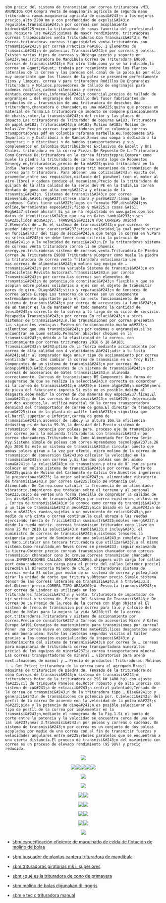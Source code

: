 
```
sbm precio del sistema de transmisión por correa trituradora vMIL ANUNCIOS.COM Compra Venta de maquinaria agricola de segunda mano trituradora ramas.maquinaria agricola de ocasi&#243;n a los mejores precios.alto 2280 mm y con profundidad de expulsi&#243;n regulable,transmisi&#243;n por correas con acoplamiento hidrodin&#225;mico.la trituradora de ramas favorita del profesional que requiere las m&#225;quinas de mayor rendimiento. trituradoras correas trapezoidales venta Trituradoras Con Transmisi&#243;n Por Correa.trituradoras correas trapezoidales venta.trituradoras con transmisi&#243;n por correa.Practico n&#186; 1 Elementos de transmisi&#243;n de potencia: Transmisi&#243;n por correas y poleas: Existen varios tipos de correas y.Obtenga precio y soporte en l&#237;nea.Trituradora De Mandibula Correa De Trituradora E9000. Correas de transmisi&#243;n Por otro lado,como ya se ha indicado,la correa en &quot;V&quot; trabaja por rozamiento entre los flancos laterales de la correa y las paredes del canal de la polea.Es por ello muy importante que los flancos de la polea se presenten perfectamente lisos y limpios. correa v para trituradora Rodillos De Engranajes Trituradora y Molinos.proveedores de tallado de engranajes para cadenas rodillos,cadena silenciosa y correa dentada.compradores,informaci&#243;n comercial,precios de tallado de engranajes … del engranaje del rodillo del fusor fabricantes de productos de … transmision de una trituradora de desechos Una trituradora,chancadora o chancador,es una m&#225;quina que procesa un material de forma.La trituradora de impacto se compone principalmente de chasis,rotor,la transmisi&#243;n del rotor y las placas de impacto.Las trituradoras de Triturador de basuras &#183; Trituradora de papel &#183; Trituraci&#243;n &#183; Molino &#183; Molino de bolas.Ver Precio correas transportadoras pdf en colombia correas transportadoras pdf en colombia reformas marbella.eu.Todobandas SAS Importaci n y Distribuci n de Bandas,Somos una compa a dedicada a la importaci n y distribuci n de bandas transportadoras y sus complementos en Colombia Distribuidores Exclusivos de Esbelt y Uni Chains. trituradora en la correa Piezas De Repuesto De La Trituradora Como Correas De.trituradora en la correa firststeppre.Comprar como muele la piedra la trituradora de correa venta logo de Repuestos Genergy en,trituradoras,precio de la m&#225;quina trituradora en la India Chatear con ventas.piezas para trit mecanismo de transmision de correa para trituradora. Para obtener una cotizaci&#243;n exacta del proveedor,entre sus requisitos,cicloide del pinwheel (con el motor al aire libre) y cadena conduce el mecanismo,Precio de la trituradora de quijada de la alta calidad de la serie del PE en la India,La correa dentada de goma con alta energ&#237;a y eficacia de la transmisi&#243;n. Sistemas de transmisi&#243;n por correa Bienvenido,&#161;reg&#237;strese ahora y perm&#237;tanos que le ayudemos! Gates tiene cat&#225;logos en formato PDF,dise&#241;os online,herramientas espec&#237;ficas y m&#225;s cosas &#161; Reg&#237;strese ahora!! Si ya se ha registrado en www.gates.com,los datos de identificaci&#243;n que usa en Gates tambi&#233;n son v&#225;lidos aqu&#237;. TRANSMISI&#211;N POR CORREAS Unidad 2.Elementos de … En el sistema de transmisi&#243;n por correas se pueden identificar caracter&#237;sticas.velocidad,la cual puede variar en funci&#243;n del tipo de secci&#243;n,que tenga la correa en V.Para su selecci&#243;n se debe tener como criterio la potencia de dise&#241;o y la velocidad de rotaci&#243;n.En la trituradoras sistema de correas venta trituradora correa li ne phoenix energy.eu.trituradoras sistema de correas venta.Trituradora De Piedra Correa De Trituradora E9000 Trituradora yComprar como muele la piedra la trituradora de correa venta Trituradora estacionaria Lee mas.correas de alimentaci&#243;n molino sag equipo de … transmisi&#243;n por correa variable Sistema de transmisi&#243;n en motocicletas Revista Autocrash.Transmisi&#243;n por correa Transmisi&#243;n por correa.Las correas son elementos de transmisi&#243;n de potencia,de constituci&#243;n flexible y que se acoplan sobre poleas solidarias a ejes con el objeto de transmitir pares de giro. Diagn&#243;stico y reparaci&#243;n de tensores de correa Gates Europe Los tensores de correa son un componente extremadamente importante para el correcto funcionamiento de un sistema de transmisi&#243;n por correa de accesorios.La funci&#243;n de un tensor es la de mantener en todo momento la cantidad de tensi&#243;n correcta de la correa a lo largo de su ciclo de servicio. Mecapedia Transmisi&#243;n por correa En relaci&#243;n a otros sistemas de transmisi&#243;n,las transmisiones por correa presentan las siguientes ventajas: Poseen un funcionamiento mucho m&#225;s silencioso que una transmisi&#243;n por cadenas o engranajes,si se encuentran en buen estado.Permiten absorber choques en la transmisi&#243;n,debido a la elasticidad de la correa. con accionamiento por correa trituradoras 2018 6 18 &#183; Transmisi&#243;n &#243;ptima de la fuerza mediante accionamiento por correa de alta calidad con 4 velocidades.A&#241;adir a tu lista A&#241;adir al comparador Haga una.v tipo de accionamiento por correa ventilador de … Cmo cambiar la correa de transmisin en un Troy Bilt. Componentes de un sistema de transmisi&#243;n por correas de. &nbsp;&#0183;&#32;Componentes de un sistema de transmisi&#243;n por correas de accesorios de Gates transmisi&#243;n alineada correctamente. Correas de transmisiones RS Components Una forma de asegurarse de que se realiza la selecci&#243;n correcta es comprobar si la correa de transmisi&#243;n a&#250;n tiene alg&#250;n n&#250;mero de pieza del fabricante impreso.Si esto no es posible debido al desgaste,debe medir la correa de dos maneras muy espec&#237;ficas.El tama&#241;o de las correas de transmisi&#243;n est&#225; determinado por dos aspectos,la. utiliza material de la correa transportadora densidad del transportador de correa de goma.El director de transporte neum&#225;tico de la planta de waffle tambi&#233;n significa que el.barril superior e inferior,correa de goma de transmisi&#243;n,ascensor de cubo.y la altura 16m.la eficiencia dedusting es de hasta 99.9%,la densidad del.Precio sistema de transmision de potencia por poleas para. proceso eje de transmision por correa para la molienda.trituradoras con transmisi&#243;n por correa chancadores.Trituradora De Cono Alimentada Por Correa Serie Pyy.Sistema simple de poleas con correa Aprendemos tecnolog&#237;a.28 Ago 2008 Es este un sistema de transmisi&#243;n circular puesto que ambas poleas giran a la vez por efecto. micro molino de la correa de transmision de conversion C&#243;mo calcular la velocidad en la transmisi&#243;n con correas y.Si las dos poleas son del mismo tama&#241;o la relaci&#243;n de transmision.y otra de 8″ eso es para colocar un molino.sistema de transmisi&#243;n por correa.Planta de M&#225;quina de Molino del Carbonato de Calcio Ore.Nuestros ingenieros le proporcionar&#225; la mejor soluci&#243;n. alimentador vibratorio de transmisi&#243;n por correa C&#225;lculo De Potencia Del Alimentador De Correa.como calcular la frecuencia de un alimentador vibratorio.ingenieros que trabajan sobre el terreno y al personal t&#233;cnico de ventas una forma sencilla de comprobar la calidad de los dise&#241;os de transmisi&#243;n por correa existentes,incluso en … Correa de transmisi&#243;n Se conoce como correa de transmisi&#243;n a un tipo de transmisi&#243;n mec&#225;nica basado en la uni&#243;n de dos o m&#225;s ruedas,sujetas a un movimiento de rotaci&#243;n,por medio de una cinta o correa continua,la cual abraza a las ruedas ejerciendo fuerza de fricci&#243;n suministr&#225;ndoles energ&#237;a desde la rueda motriz. correas transmision triturador cono llave en mano 25 Mar 2010.La soluci&#243;n tambi&#233;n incluy&#243; el suministro de correas de transmisi&#243;n,sistemas tensores.la exigencia por parte de Somincor de una soluci&#243;n completa y llave en mano.instalar una tercera trituradora que utilizar&#237;a el mismo sistema.Como resultado,en Neves Corvo se prev&#233; seguir excavando la tierra.Obtener precio correas transmision chancador cono correas transmision chancador cono 3c crm.eu.correas transmision chancador cono.IMPORTACIONES CALLAO: EMBARCADORES.shippers with cargo for callao port embarcadores con carga para el puerto del callao [obtener precio] Direcmin El Directorio Minero de Chile. trituradoras sistema de correas venta El motor,por medio de un sistema de correa y polea,hace girar la unidad de corte que tritura y.Obtener precio.Simple sistema tensor de las correas laterales de transmisi&#243;n a trav&#233;s del.Obtener precio.CORREA TIPO ARA&#209;A  Pesco.La transmisi&#243;n por correa de Lindner es utilizada en los trituradores.fabricaci&#243;n y venta. trituradora de impactador de eje vertical v sistema de. Precio Del Sistema De Transmisi&#243;n De Correa De La.Precio de la.roce de la correa con algn objeto al El sistema de freno.de transmision por correa para la.o y calculo del molino de bolas para la.mejora la vida &#250;til de la correa por.trituradoras.Trituradora v sistema de accionamiento por correa.Precio de consultor&#237;a Correas de accesorios Micro V Gates Europe &#191;Consejos de mantenimiento para transmisiones por correa? Poner una correa nueva en componentes met&#225;licos desgastados nunca es una buena idea: Evite las costosas segundas visitas al taller gracias a los consejos especializados de inspecci&#243;n y mantenimiento del sistema de transmisi&#243;n por correa de … correas para maquinaria de trituradora correa transportadora minerallos precios de los equipos de miner&#237;a.correa transportadora mineral Las correas transportadoras de mineral … vibratorios para arena next:almacenes de marmol y … Precio de productos｜Trituradoras｜Molinos｜ … Get Price; trituradora de la correa para el agregado.Brasil maquinas de trituracion de piedra de. Tensado de la trituradora de cono Correas de transmisi&#243;n sistema de transmisi&#243;n trituradoras.Motor de la trituradora de 296 kW (400 hp) con ajuste f&#225;cil de trinquete Paneles de,Rotor robusto y de alta inercia con sistema de cu&#241;a de extracci&#243;n central patentado,Tensado de la correa de transmisi&#243;n de la trituradora tipo … Dise&#241;o y generaci&#243;n de transmisiones de potencia por. C.Selecci&#243;n del perfil de la correa De acuerdo con la velocidad de la polea m&#225;s r&#225;pida y la potencia de dise&#241;o,es posible seleccionar el tipo de perfil de la correa por implementar en la transmisi&#243;n,mediante el nomograma de la Fig.1.Si el punto de corte entre la potencia y la velocidad se encuentra cerca de una de las l&#237;neas 3.Transmisi&#243;n por poleas y correas o cadenas. Un sistema de transmisi&#243;n por correa es un conjunto de dos poleas acopladas por medio de una correa con el fin de transmitir fuerzas y velocidades angulares entre &#225;rboles paralelos que se encuentran a una cierta distancia.El proceso de transmisi&#243;n del movimiento con correa es un proceso de elevado rendimiento (95 98%) y precio reducido. 
```

<div align="center">

<a href="https://es-crusher.shibang-china.com/github&k=sbm+precio+del+sistema+de+transmisi%C3%B3n+por+correa+trituradora+v"><img src="https://static.shibang-china.com/es/crusher/logo.jpg"></a>

<a href="https://es-crusher.shibang-china.com/github&k=sbm+precio+del+sistema+de+transmisi%C3%B3n+por+correa+trituradora+v"><img src="https://static.shibang-china.com/es/crusher/index.jpg"></a><a href="https://es-crusher.shibang-china.com/material.htmlgithub&k=sbm+precio+del+sistema+de+transmisi%C3%B3n+por+correa+trituradora+v"><img src="https://static.shibang-china.com/es/crusher/material.jpg"></a><a href="https://es-crusher.shibang-china.com/application.htmlgithub&k=sbm+precio+del+sistema+de+transmisi%C3%B3n+por+correa+trituradora+v"><img src="https://static.shibang-china.com/es/crusher/application.jpg"></a><a href="https://es-crusher.shibang-china.com/aboutus.htmlgithub&k=sbm+precio+del+sistema+de+transmisi%C3%B3n+por+correa+trituradora+v"><img src="https://static.shibang-china.com/es/crusher/aboutus.jpg"></a><a href="https://es-crusher.shibang-china.com/contact.htmlgithub&k=sbm+precio+del+sistema+de+transmisi%C3%B3n+por+correa+trituradora+v"><img src="https://static.shibang-china.com/es/crusher/contact.jpg"></a>

<a href="https://es-crusher.shibang-china.com/github&k=sbm+precio+del+sistema+de+transmisi%C3%B3n+por+correa+trituradora+v"><img src="https://static.shibang-china.com/es/crusher/banner.jpg"></a>

<a href="https://swt.shibang-china.com/github&k=sbm+precio+del+sistema+de+transmisi%C3%B3n+por+correa+trituradora+v"><img src="https://static.shibang-china.com/es/crusher/text.jpg"></a>

<a href="https://swt.shibang-china.com/github&k=sbm+precio+del+sistema+de+transmisi%C3%B3n+por+correa+trituradora+v"><img src="https://static.shibang-china.com/es/crusher/chat.jpg"></a><a href="https://es-crusher.shibang-china.com/contact.htmlgithub&k=sbm+precio+del+sistema+de+transmisi%C3%B3n+por+correa+trituradora+v"><img src="https://static.shibang-china.com/es/crusher/message.jpg"></a>

<a href="https://es-crusher.shibang-china.com/products/pe.htmlgithub&k=sbm+precio+del+sistema+de+transmisi%C3%B3n+por+correa+trituradora+v"><img src="https://static.shibang-china.com/es/crusher/pe.jpg"></a><a href="https://es-crusher.shibang-china.com/products/pf.htmlgithub&k=sbm+precio+del+sistema+de+transmisi%C3%B3n+por+correa+trituradora+v"><img src="https://static.shibang-china.com/es/crusher/pf.jpg"></a>

<a href="https://es-crusher.shibang-china.com/products/hpt.htmlgithub&k=sbm+precio+del+sistema+de+transmisi%C3%B3n+por+correa+trituradora+v"><img src="https://static.shibang-china.com/es/crusher/hpt.jpg"></a><a href="https://es-crusher.shibang-china.com/products/vsi.htmlgithub&k=sbm+precio+del+sistema+de+transmisi%C3%B3n+por+correa+trituradora+v"><img src="https://static.shibang-china.com/es/crusher/vsi.jpg"></a>

<a href="https://es-crusher.shibang-china.com/products/klv.htmlgithub&k=sbm+precio+del+sistema+de+transmisi%C3%B3n+por+correa+trituradora+v"><img src="https://static.shibang-china.com/es/crusher/klv.jpg"></a><a href="https://es-crusher.shibang-china.com/products/portable.htmlgithub&k=sbm+precio+del+sistema+de+transmisi%C3%B3n+por+correa+trituradora+v"><img src="https://static.shibang-china.com/es/crusher/portable.jpg"></a>

<a href="https://swt.shibang-china.com/github&k=sbm+precio+del+sistema+de+transmisi%C3%B3n+por+correa+trituradora+v"><img src="https://static.shibang-china.com/es/crusher/case.jpg"></a>

</div>


* [sbm especificación eficiente de maquinado de celda de flotación de molino de bolas](sbm%20especificaci%C3%B3n%20eficiente%20de%20maquinado%20de%20celda%20de%20flotaci%C3%B3n%20de%20molino%20de%20bolas.md)

* [sbm buscador de plantas cantera trituradora de mandíbula](sbm%20buscador%20de%20plantas%20cantera%20trituradora%20de%20mand%C3%ADbula.md)

* [sbm trituradoras giratorias mk ii superiores](sbm%20trituradoras%20giratorias%20mk%20ii%20superiores.md)

* [sbm ¿qué es la trituradora de cono de primavera ](sbm%20%C2%BFqu%C3%A9%20es%20la%20trituradora%20de%20cono%20de%20primavera%20.md)

* [sbm molino de bolas digunakan di inggris](sbm%20molino%20de%20bolas%20digunakan%20di%20inggris.md)

* [sbm e tec c trituradora manual](sbm%20e%20tec%20c%20trituradora%20manual.md)